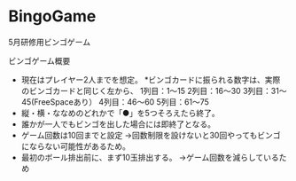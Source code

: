 # BingoGame
5月研修用ビンゴゲーム

ビンゴゲーム概要
* 現在はプレイヤー2人までを想定。
*ビンゴカードに振られる数字は、実際のビンゴカードと同じく左から、
	1列目：1～15
	2列目：16～30
	3列目：31～45(FreeSpaceあり）
	4列目：46～60
	5列目：61～75
* 縦・横・ななめのどれかで「●」を5つそろえたら終了。
* 誰かが一人でもビンゴを出した場合には即終了となる。
* ゲーム回数は10回までと設定
	→回数制限を設けないと30回やってもビンゴにならない可能性があるため。
* 最初のボール排出前に、まず10玉排出する。
	→ゲーム回数を減らしているため

